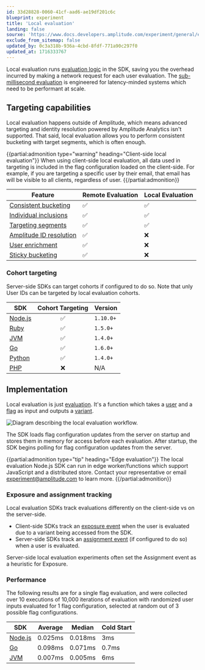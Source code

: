 ```yaml
---
id: 33d28828-0060-41cf-aad6-ae19df201c6c
blueprint: experiment
title: 'Local evaluation'
landing: false
sourxe: 'https://www.docs.developers.amplitude.com/experiment/general/evaluation/local-evaluation/'
exclude_from_sitemap: false
updated_by: 0c3a318b-936a-4cbd-8fdf-771a90c297f0
updated_at: 1716333767
---
```

Local evaluation runs [evaluation logic](/docs/feature-experiment/implementation) in the SDK, saving you the overhead incurred by making a network request for each user evaluation. The [sub-millisecond evaluation](/docs/feature-experiment/under-the-hood/performance-and-caching) is engineered for latency-minded systems which need to be performant at scale.

## Targeting capabilities

Local evaluation happens outside of Amplitude, which means advanced targeting and identity resolution powered by Amplitude Analytics isn't supported. That said, local evaluation allows you to perform consistent bucketing with target segments, which is often enough.

{{partial:admonition type="warning" heading="Client-side local evaluation"}}
When using client-side local evaluation, all data used in targeting is included in the flag configuration loaded on the client-side. For example, if you are targeting a specific user by their email, that email has will be visible to all clients, regardless of user.
{{/partial:admonition}}

| <div class='big-column'>Feature</div> | Remote Evaluation | Local Evaluation |
| --- | --- | --- |
| [Consistent bucketing](/docs/feature-experiment/implementation#consistent-bucketing) | ✅ | ✅ |
| [Individual inclusions](/docs/feature-experiment/implementation#individual-inclusions) | ✅ | ✅ |
| [Targeting segments](/docs/feature-experiment/implementation#targeting-segments) | ✅ | ✅ |
| [Amplitude ID resolution](/docs/feature-experiment/remote-evaluation#amplitude-id-resolution) | ✅ | ❌ |
| [User enrichment](/docs/feature-experiment/remote-evaluation#user-enrichment) | ✅ | ❌ |
| [Sticky bucketing](/docs/feature-experiment/implementation#sticky-bucketing) | ✅ | ❌ |

### Cohort targeting

Server-side SDKs can target cohorts if configured to do so. Note that unly User IDs can be targeted by local evaluation cohorts.

| SDK | Cohort Targeting | Version |
| --- | :---: | --- |
| [Node.js](/docs/sdks/experiment-sdks/experiment-node-js) |  ✅ | `1.10.0+`  |
| [Ruby](/docs/sdks/experiment-sdks/experiment-ruby) |  ✅ | `1.5.0+` |
| [JVM](/docs/sdks/experiment-sdks/experiment-jvm) |  ✅ | `1.4.0+` |
| [Go](/docs/sdks/experiment-sdks/experiment-go) |  ✅ | `1.6.0+` |
| [Python](/docs/sdks/experiment-sdks/experiment-python) |  ✅ | `1.4.0+` |
| [PHP](/docs/sdks/experiment-sdks/experiment-php) | ❌  | N/A |

## Implementation

Local evaluation is just [evaluation](/docs/feature-experiment/implementation). It's a function which takes a [user](/docs/feature-experiment/data-model#users) and a [flag](/docs/feature-experiment/data-model#flags-and-experiments) as input and outputs a [variant](/docs/feature-experiment/data-model#variants).

![Diagram describing the local evaluation workflow.](statamic://asset::help_center_conversions::experiment/local-evaluation.drawio.svg)

The SDK loads flag configuration updates from the server on startup and stores them in memory for access before each evaluation. After startup, the SDK begins polling for flag configuration updates from the server.

{{partial:admonition type="tip" heading="Edge evaluation"}}
The local evaluation Node.js SDK can run in edge worker/functions which support JavaScript and a distributed store. Contact your representative or email [experiment@amplitude.com](mailto:experiment@amplitude.com) to learn more.
{{/partial:admonition}}

### Exposure and assignment tracking

Local evaluation SDKs track evaluations differently on the client-side vs on the server-side.

- Client-side SDKs track an [exposure event](/docs/feature-experiment/under-the-hood/event-tracking#exposure-events) when the user is evaluated due to a variant being accessed from the SDK.
- Server-side SDKs track an [assignment event](/docs/feature-experiment/under-the-hood/event-tracking#automatic-assignment-tracking) (if configured to do so) when a user is evaluated.

Server-side local evaluation experiments often set the Assignment event as a heuristic for Exposure.

### Performance

The following results are for a single flag evaluation, and were collected over 10 executions of 10,000 iterations of evaluation with randomized user inputs evaluated for 1 flag configuration, selected at random out of 3 possible flag configurations.

| SDK | Average | Median | Cold Start |
| --- | --- | --- | --- |
| [Node.js](/docs/sdks/experiment-sdks/experiment-node-js) | 0.025ms | 0.018ms | 3ms |
| [Go](/docs/sdks/experiment-sdks/experiment-go) | 0.098ms | 0.071ms | 0.7ms |
| [JVM](/docs/sdks/experiment-sdks/experiment-jvm) | 0.007ms | 0.005ms | 6ms |